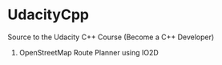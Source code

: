 # UdacityCpp
Source to the Udacity C++ Course (Become a C++ Developer)

1. OpenStreetMap Route Planner using IO2D
